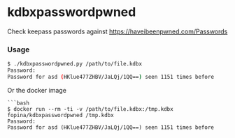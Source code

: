# kdbxpasswordpwned
Check keepass passwords against https://haveibeenpwned.com/Passwords

### Usage

```bash
$ ./kdbxpasswordpwned.py /path/to/file.kdbx
Password:
Password for asd (HKlue477ZHBV/JaLQj/1QQ==) seen 1151 times before
```

Or the docker image

```
```bash
$ docker run --rm -ti -v /path/to/file.kdbx:/tmp.kdbx fopina/kdbxpasswordpwned /tmp.kdbx
Password:
Password for asd (HKlue477ZHBV/JaLQj/1QQ==) seen 1151 times before
```